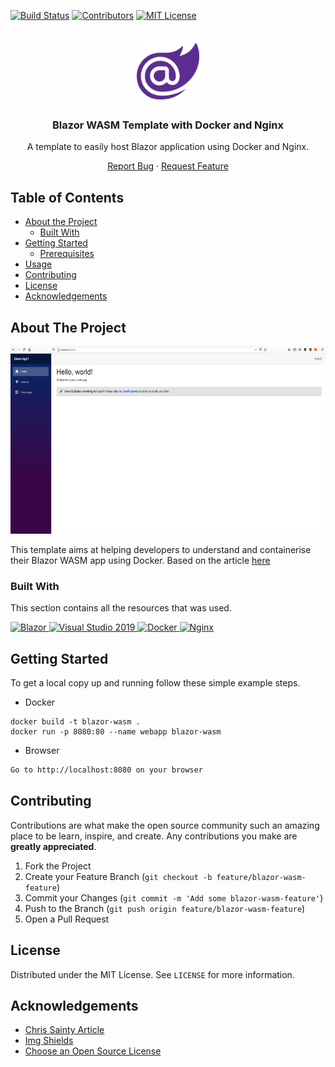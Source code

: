 [![Build Status][build-shield]][build-url]
[![Contributors][contributors-shield]][contributors-url]
[![MIT License][license-shield]][license-url]

<!-- PROJECT LOGO -->
<br />
<div align="center">
    <a href="https://github.com/helloitsm3/blazor-wasm-template">
        <img src="./assets/blazor-logo.png" alt="Logo" width="100" height="100">
    </a>
    <h3>Blazor WASM Template with Docker and Nginx</h3>
</div>

<div align="center">
    <p>A template to easily host Blazor application using Docker and Nginx.</p>
    <a href="https://github.com/helloitsm3/blazor-wasm-template/issues">Report Bug</a>
    ·
    <a href="https://github.com/helloitsm3/blazor-wasm-template/issues">
        Request Feature
    </a>
</div>

<!-- TABLE OF CONTENTS -->

## Table of Contents

- [About the Project](#about-the-project)
  - [Built With](#built-with)
- [Getting Started](#getting-started)
  - [Prerequisites](#prerequisites)
- [Usage](#usage)
- [Contributing](#contributing)
- [License](#license)
- [Acknowledgements](#acknowledgements)

<!-- ABOUT THE PROJECT -->

## About The Project

<img src="/assets/3.png" alt="Logo" width="600" height="300">

This template aims at helping developers to understand and containerise their Blazor WASM app using Docker. Based on the article [here](https://dev.to/helloitsm3/how-to-setup-blazor-app-with-nginx-and-docker-11le)

### Built With

This section contains all the resources that was used.

<a href="https://dotnet.microsoft.com/apps/aspnet/web-apps/blazor" target="_blank">
    <img alt="Blazor" src="https://img.shields.io/badge/-Blazor-9b59b6?style=flat-square&logo=webassembly&logoColor=white" />
</a>

<a href="https://visualstudio.microsoft.com/vs/" target="_blank">
    <img alt="Visual Studio 2019" src="https://img.shields.io/badge/-Visual Studio 2019-8e44ad?style=flat-square&logo=visualstudio&logoColor=white" />
</a>

<a href="https://www.docker.com/" target="_blank">
    <img alt="Docker" src="https://img.shields.io/badge/-Docker-3498db?style=flat-square&logo=docker&logoColor=white" />
</a>

<a href="https://www.nginx.com/" target="_blank">
    <img alt="Nginx" src="https://img.shields.io/badge/-Nginx-27ae60?style=flat-square&logo=nginx&logoColor=white" />
</a>

<!-- GETTING STARTED -->

## Getting Started

To get a local copy up and running follow these simple example steps.

- Docker

```docker
docker build -t blazor-wasm .
docker run -p 8080:80 --name webapp blazor-wasm
```

- Browser

```sh
Go to http://localhost:8080 on your browser
```

## Contributing

Contributions are what make the open source community such an amazing place to be learn, inspire, and create. Any contributions you make are **greatly appreciated**.

1. Fork the Project
2. Create your Feature Branch (`git checkout -b feature/blazor-wasm-feature`)
3. Commit your Changes (`git commit -m 'Add some blazor-wasm-feature'`)
4. Push to the Branch (`git push origin feature/blazor-wasm-feature`)
5. Open a Pull Request

<!-- LICENSE -->

## License

Distributed under the MIT License. See `LICENSE` for more information.

<!-- ACKNOWLEDGEMENTS -->

## Acknowledgements

- [Chris Sainty Article](https://chrissainty.com/containerising-blazor-applications-with-docker-containerising-a-blazor-webassembly-app/)
- [Img Shields](https://shields.io)
- [Choose an Open Source License](https://choosealicense.com)

[build-shield]: https://img.shields.io/badge/build-passing-brightgreen.svg?style=flat-square
[build-url]: #
[contributors-shield]: https://img.shields.io/badge/contributors-1-orange.svg?style=flat-square
[contributors-url]: https://github.com/helloitsm3/blazor-wasm-template/graphs/contributors
[license-shield]: https://img.shields.io/badge/license-MIT-blue.svg?style=flat-square
[license-url]: https://choosealicense.com/licenses/mit

